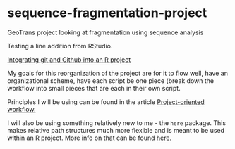 
<!-- README.md is generated from README.Rmd. Please edit that file -->
sequence-fragmentation-project
==============================

GeoTrans project looking at fragmentation using sequence analysis

Testing a line addition from RStudio.

[Integrating git and Github into an R project](https://happygitwithr.com/)

My goals for this reorganization of the project are for it to flow well, have an organizational scheme, have each script be one piece (break down the workflow into small pieces that are each in their own script.

Principles I will be using can be found in the article [Project-oriented workflow.](https://www.tidyverse.org/articles/2017/12/workflow-vs-script/)

I will also be using something relatively new to me - the `here` package. This makes relative path structures much more flexible and is meant to be used within an R project. More info on that can be found [here.](https://github.com/jennybc/here_here)
